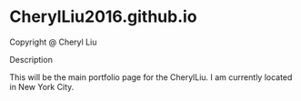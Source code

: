 
# CherylLiu2016.github.io
 Copyright @ Cheryl Liu
 
Description

This will be the main portfolio page for the CherylLiu. I am
currently located in New York City.
